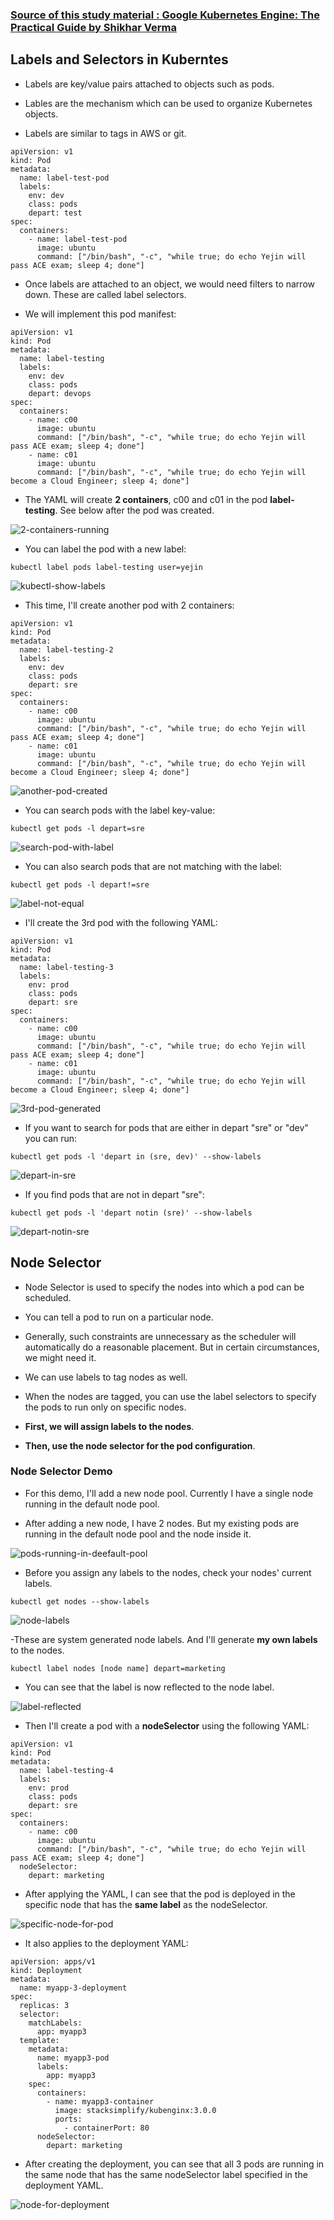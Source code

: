 ### [Source of this study material : Google Kubernetes Engine: The Practical Guide by Shikhar Verma](https://www.udemy.com/course/google-gke)

## Labels and Selectors in Kuberntes

- Labels are key/value pairs attached to objects such as pods.


- Lables are the mechanism which can be used to organize Kubernetes objects.


- Labels are similar to tags in AWS or git.


```
apiVersion: v1
kind: Pod
metadata:
  name: label-test-pod
  labels:
    env: dev
    class: pods
    depart: test
spec:
  containers:
    - name: label-test-pod
      image: ubuntu
      command: ["/bin/bash", "-c", "while true; do echo Yejin will pass ACE exam; sleep 4; done"]
```


- Once labels are attached to an object, we would need filters to narrow down. These are called label selectors.


- We will implement this pod manifest:


```
apiVersion: v1
kind: Pod
metadata:
  name: label-testing
  labels:
    env: dev
    class: pods
    depart: devops
spec:
  containers:
    - name: c00
      image: ubuntu
      command: ["/bin/bash", "-c", "while true; do echo Yejin will pass ACE exam; sleep 4; done"]
    - name: c01
      image: ubuntu
      command: ["/bin/bash", "-c", "while true; do echo Yejin will become a Cloud Engineer; sleep 4; done"]
```


- The YAML will create **2 containers**, c00 and c01 in the pod **label-testing**. See below after the pod was created.


![2-containers-running](/GCP_pictures/Study-logs/gke-labels-and-selectors/2-containers-running.PNG "2 containers running")


- You can label the pod with a new label:


```
kubectl label pods label-testing user=yejin
```


![kubectl-show-labels](/GCP_pictures/Study-logs/gke-labels-and-selectors/kubectl-show-labels.PNG "kubectl get pods --show-labels")


- This time, I'll create another pod with 2 containers:


```
apiVersion: v1
kind: Pod
metadata:
  name: label-testing-2
  labels:
    env: dev
    class: pods
    depart: sre
spec:
  containers:
    - name: c00
      image: ubuntu
      command: ["/bin/bash", "-c", "while true; do echo Yejin will pass ACE exam; sleep 4; done"]
    - name: c01
      image: ubuntu
      command: ["/bin/bash", "-c", "while true; do echo Yejin will become a Cloud Engineer; sleep 4; done"]
```


![another-pod-created](/GCP_pictures/Study-logs/gke-labels-and-selectors/another-pod-created.PNG "Another pod is created")


- You can search pods with the label key-value:


```
kubectl get pods -l depart=sre
```


![search-pod-with-label](/GCP_pictures/Study-logs/gke-labels-and-selectors/search-pod-with-label.PNG "Search pod with label")



- You can also search pods that are not matching with the label:


```
kubectl get pods -l depart!=sre
```


![label-not-equal](/GCP_pictures/Study-logs/gke-labels-and-selectors/label-not-equal.PNG "Label not equal")



- I'll create the 3rd pod with the following YAML:


```
apiVersion: v1
kind: Pod
metadata:
  name: label-testing-3
  labels:
    env: prod
    class: pods
    depart: sre
spec:
  containers:
    - name: c00
      image: ubuntu
      command: ["/bin/bash", "-c", "while true; do echo Yejin will pass ACE exam; sleep 4; done"]
    - name: c01
      image: ubuntu
      command: ["/bin/bash", "-c", "while true; do echo Yejin will become a Cloud Engineer; sleep 4; done"]
```


![3rd-pod-generated](/GCP_pictures/Study-logs/gke-labels-and-selectors/3rd-pod-generated.PNG "3rd pod generated")


- If you want to search for pods that are either in depart "sre" or "dev" you can run:


```
kubectl get pods -l 'depart in (sre, dev)' --show-labels
```


![depart-in-sre](/GCP_pictures/Study-logs/gke-labels-and-selectors/depart-in-sre.PNG "depart in sre")



- If you find pods that are not in depart "sre":


```
kubectl get pods -l 'depart notin (sre)' --show-labels
```


![depart-notin-sre](/GCP_pictures/Study-logs/gke-labels-and-selectors/depart-notin-sre.PNG "depart notin sre")



## Node Selector

- Node Selector is used to specify the nodes into which a pod can be scheduled.


- You can tell a pod to run on a particular node.


- Generally, such constraints are unnecessary as the scheduler will automatically do a reasonable placement. But in certain circumstances, we might need it.


- We can use labels to tag nodes as well.


- When the nodes are tagged, you can use the label selectors to specify the pods to run only on specific nodes.


- **First, we will assign labels to the nodes**.


- **Then, use the node selector for the pod configuration**.



### Node Selector Demo

- For this demo, I'll add a new node pool. Currently I have a single node running in the default node pool. 


- After adding a new node, I have 2 nodes. But my existing pods are running in the default node pool and the node inside it.


![pods-running-in-deefault-pool](/GCP_pictures/Study-logs/gke-labels-and-selectors/pods-running-in-default-pool.PNG "Pods running in default node pool")


- Before you assign any labels to the nodes, check your nodes' current labels.


```
kubectl get nodes --show-labels
```


![node-labels](/GCP_pictures/Study-logs/gke-labels-and-selectors/node-labels.PNG "Node labels")



-These are system generated node labels. And I'll generate **my own labels** to the nodes.


```
kubectl label nodes [node name] depart=marketing
```


- You can see that the label is now reflected to the node label.


![label-reflected](/GCP_pictures/Study-logs/gke-labels-and-selectors/label-reflected.PNG "label reflected")


- Then I'll create a pod with a **nodeSelector** using the following YAML:


```
apiVersion: v1
kind: Pod
metadata:
  name: label-testing-4
  labels:
    env: prod
    class: pods
    depart: sre
spec:
  containers:
    - name: c00
      image: ubuntu
      command: ["/bin/bash", "-c", "while true; do echo Yejin will pass ACE exam; sleep 4; done"]
  nodeSelector:
    depart: marketing
```


- After applying the YAML, I can see that the pod is deployed in the specific node that has the **same label** as the nodeSelector.


![specific-node-for-pod](/GCP_pictures/Study-logs/gke-labels-and-selectors/specific-node-for-pod.PNG "Specific node for pod")



- It also applies to the deployment YAML:


```
apiVersion: apps/v1
kind: Deployment
metadata:
  name: myapp-3-deployment
spec:
  replicas: 3
  selector:
    matchLabels:
      app: myapp3
  template:
    metadata:
      name: myapp3-pod
      labels:
        app: myapp3
    spec:
      containers:
        - name: myapp3-container
          image: stacksimplify/kubenginx:3.0.0
          ports:
            - containerPort: 80
      nodeSelector:
        depart: marketing    
```


- After creating the deployment, you can see that all 3 pods are running in the same node that has the same nodeSelector label specified in the deployment YAML.


![node-for-deployment](/GCP_pictures/Study-logs/gke-labels-and-selectors/node-for-deployment.PNG "Node for deployment")













